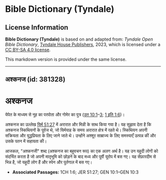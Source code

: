 # Bible Dictionary (Tyndale)

## License Information

**Bible Dictionary (Tyndale)** is based on and adapted from: _Tyndale Open Bible Dictionary_, [Tyndale House Publishers](https://tyndaleopenresources.com/), 2023, which is licensed under a [CC BY-SA 4.0 license](https://creativecommons.org/licenses/by-sa/4.0/legalcode.en).

This markdown version is provided under the same license.



--------------------------------

## अश्कनज (id: 381328)

अश्कनज
======

येपेत के माध्यम से नूह का परपोता और गोमेर का पुत्र ([उत 10:1](https://ref.ly/Gen10:1-Gen10:3)–[3](https://ref.ly/Gen10:1-Gen10:3); [1 इति 1:6](https://ref.ly/1Chr1:6))।

अश्कनज का उल्लेख [यिर्म 51:27](https://ref.ly/Jer51:27) में अरारात और मिन्नी के साथ किया गया है। यह सुझाव देता है कि अश्कनज स्किथियनों के पूर्वज थे, जो यिर्मयाह के समय अरारात क्षेत्र में रहते थे। स्किथियन अपनी सक्रियता और युद्धप्रियता के लिए जाने जाते थे। उन्होंने अश्शूर साम्राज्य के लिए समस्याएँ उत्पन्न कीं और उसके पतन में सहायता की।

आजकल, "अश्कनजी" शब्द (अश्कनज का बहुवचन रूप) का एक अलग अर्थ है। यह उन यहूदी लोगों को संदर्भित करता है जो अपनी मातृभूमि को छोड़ने के बाद मध्य और पूर्वी यूरोप में बस गए। यह सेफ़ारदीम से भिन्न है, जो यहूदी लोग हैं और स्पेन और पुर्तगाल में बस गए।

* **Associated Passages:** 1CH 1:6; JER 51:27; GEN 10:1–GEN 10:3

